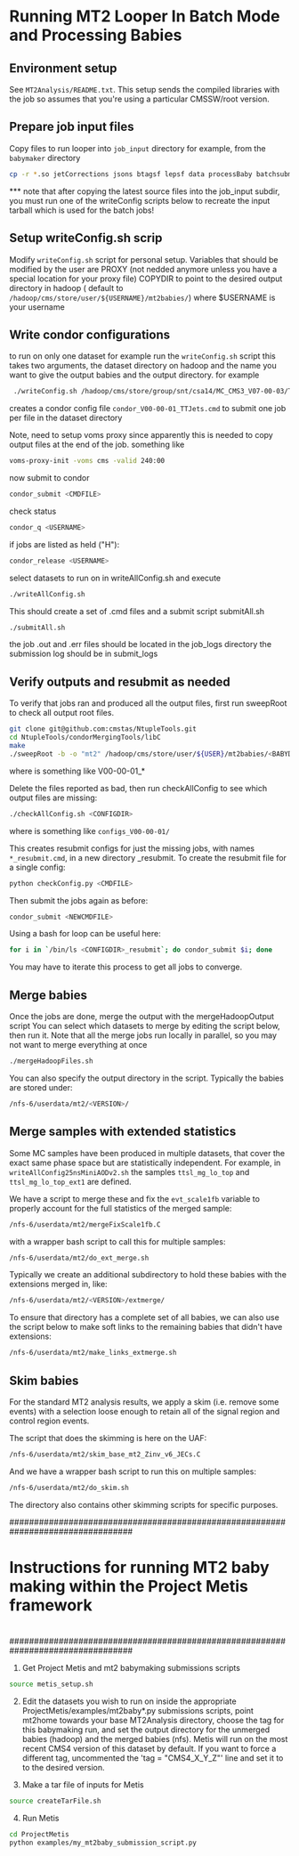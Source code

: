 
# Running MT2 Looper In Batch Mode and Processing Babies

## Environment setup

See `MT2Analysis/README.txt`.  This setup sends the compiled libraries with the job so assumes that you're using a particular CMSSW/root version.

## Prepare job input files

Copy files to run looper into `job_input` directory
for example, from the `babymaker` directory
``` bash
cp -r *.so jetCorrections jsons btagsf lepsf data processBaby batchsubmit/job_input/
```
*** note that after copying the latest source files into the job_input subdir, you must run one of the writeConfig scripts below to recreate the input tarball which is used for the batch jobs!

## Setup writeConfig.sh scrip

Modify `writeConfig.sh` script for personal setup. Variables that should be modified by the user are
PROXY (not nedded anymore unless you have a special location for your proxy file)
COPYDIR to point to the desired output directory in hadoop ( default to `/hadoop/cms/store/user/${USERNAME}/mt2babies/`) where $USERNAME is your username

## Write condor configurations

to run on only one dataset for example run the `writeConfig.sh` script 
this takes two arguments, the dataset directory on hadoop and the name
you want to give the output babies and the output directory. 
for example
``` bash
 ./writeConfig.sh /hadoop/cms/store/group/snt/csa14/MC_CMS3_V07-00-03/TTJets_MSDecaysCKM_central_Tune4C_13TeV-madgraph-tauola/merged/ V00-00-01_TTJets
```
creates a condor config file
`condor_V00-00-01_TTJets.cmd`
to submit one job per file in the dataset directory 

Note, need to setup voms proxy since apparently this is needed to copy output files at the end of the job.
something like
``` bash
voms-proxy-init -voms cms -valid 240:00
```
now submit to condor
``` bash
condor_submit <CMDFILE>
```
check status 
``` bash
condor_q <USERNAME>
```
if jobs are listed as held ("H"):
``` bash
condor_release <USERNAME>
```
select datasets to run on in writeAllConfig.sh and execute
``` bash
./writeAllConfig.sh
```
This should create a set of .cmd files and a submit script submitAll.sh
``` bash
./submitAll.sh
```

the job .out and .err files should be located in the job_logs directory 
the submission log should be in submit_logs

## Verify outputs and resubmit as needed

To verify that jobs ran and produced all the output files, first run sweepRoot to check all output root files.
``` bash
git clone git@github.com:cmstas/NtupleTools.git
cd NtupleTools/condorMergingTools/libC
make
./sweepRoot -b -o "mt2" /hadoop/cms/store/user/${USER}/mt2babies/<BABYDIRS>/*.root
```
where <BABYDIRS> is something like V00-00-01_*

Delete the files reported as bad, then run checkAllConfig to see which output files are missing:
``` bash
./checkAllConfig.sh <CONFIGDIR>
```
where <CONFIGDIR> is something like `configs_V00-00-01/`

This creates resubmit configs for just the missing jobs, with names `*_resubmit.cmd`, in a new directory <CONFIGDIR>_resubmit.
To create the resubmit file for a single config:
``` bash
python checkConfig.py <CMDFILE>
```
Then submit the jobs again as before:
``` bash
condor_submit <NEWCMDFILE>
```

Using a bash for loop can be useful here:
``` bash
for i in `/bin/ls <CONFIGDIR>_resubmit`; do condor_submit $i; done
```


You may have to iterate this process to get all jobs to converge.

## Merge babies

Once the jobs are done, merge the output with the mergeHadoopOutput script
You can select which datasets to merge by editing the script below, then run it.
Note that all the merge jobs run locally in parallel, so you may not want to merge
everything at once
``` bash
./mergeHadoopFiles.sh
```
You can also specify the output directory in the script. Typically the babies are
stored under:
``` bash
/nfs-6/userdata/mt2/<VERSION>/
```

## Merge samples with extended statistics

Some MC samples have been produced in multiple datasets, that cover the exact same phase space but are statistically independent.
For example, in `writeAllConfig25nsMiniAODv2.sh` the samples `ttsl_mg_lo_top` and `ttsl_mg_lo_top_ext1` are defined.

We have a script to merge these and fix the `evt_scale1fb` variable to properly account for the full statistics of the merged sample:
``` bash
/nfs-6/userdata/mt2/mergeFixScale1fb.C
```
with a wrapper bash script to call this for multiple samples:
``` bash
/nfs-6/userdata/mt2/do_ext_merge.sh
```
Typically we create an additional subdirectory to hold these babies with the extensions merged in, like:
``` bash
/nfs-6/userdata/mt2/<VERSION>/extmerge/
```
To ensure that directory has a complete set of all babies, we can also use the script below to make soft links
to the remaining babies that didn't have extensions:
``` bash
/nfs-6/userdata/mt2/make_links_extmerge.sh
```

## Skim babies

For the standard MT2 analysis results, we apply a skim (i.e. remove some events) with a selection loose enough
to retain all of the signal region and control region events.

The script that does the skimming is here on the UAF:
``` bash
/nfs-6/userdata/mt2/skim_base_mt2_Zinv_v6_JECs.C
```

And we have a wrapper bash script to run this on multiple samples:
``` bash
/nfs-6/userdata/mt2/do_skim.sh
```
The directory also contains other skimming scripts for specific purposes.





#################################################################################
#                                                                               #
#   Instructions for running MT2 baby making within the Project Metis framework #
#                                                                               #
#################################################################################

1. Get Project Metis and mt2 babymaking submissions scripts
``` bash
source metis_setup.sh
```

2. Edit the datasets you wish to run on inside the appropriate ProjectMetis/examples/mt2baby*.py submissions scripts, point mt2home towards your base MT2Analysis directory, choose the tag for this babymaking run, and set the output directory for the unmerged babies (hadoop) and the merged babies (nfs). Metis will run on the most recent CMS4 version of this dataset by default. If you want to force a different tag, uncommented the 'tag = "CMS4_X_Y_Z"' line and set it to to the desired version.

3. Make a tar file of inputs for Metis
``` bash
source createTarFile.sh
```

4. Run Metis
``` bash
cd ProjectMetis
python examples/my_mt2baby_submission_script.py
```